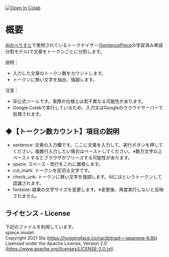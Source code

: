 [![Open In Colab](https://colab.research.google.com/assets/colab-badge.svg)](https://colab.research.google.com/github/acorncat/unofficial-tools/blob/main/TokenizeForAIN.ipynb)

概要
==

[AIのべりすと](https://ai-novel.com)で使用されているトークナイザー([SentencePiece](https://github.com/google/sentencepiece)の学習済み単語分割モデル)で文章をトークンごとに分割します。

説明：
* 入力した文章のトークン数をカウントします。
* トークンに無い文字を抽出、強調します。

注意：
* 非公式ツールです。実際の仕様とは若干異なる可能性があります。
* Google Colabで実行しているため、入力文はGoogleのクラウドサーバーで処理されます。

◆【トークン数カウント】項目の説明
---

* sentence: 文章の入力欄です。ここに文章を入力して、実行ボタンを押してください。複数行入力したい場合はペーストしてください。※数万文字以上ペーストするとブラウザがフリーズする可能性があります。
* space: スペース・改行をこれに置換します。
* cut_mark: トークンを区切る文字です。
* check_unk: トークンに無い文字を強調します。AIには<unk>というトークンして認識されます。
* fontsize: 結果の文字サイズを変更します。※変更後、再度実行しないと反映されません。

ライセンス - License
---
下記のファイルを利用しています。  
spiece.model:  
Copyright 2021 Sta (https://huggingface.co/naclbit/gpt-j-japanese-6.8b)  
Lisensed under the Apache License, Version 2.0 (https://www.apache.org/licenses/LICENSE-2.0.txt)
